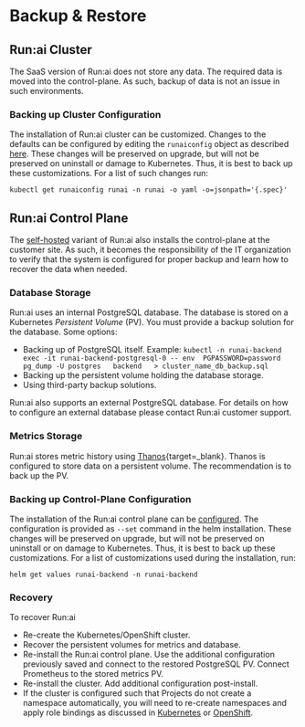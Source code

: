 
# Backup & Restore

## Run:ai Cluster

The SaaS version of Run:ai does not store any data. The required data is moved into the control-plane. As such, backup of data is not an issue in such environments.

### Backing up Cluster Configuration

The installation of Run:ai cluster can be customized. Changes to the defaults can be configured by editing the `runaiconfig` object as described [here](../cluster-setup/customize-cluster-install.md).  These changes will be preserved on upgrade, but will not be preserved on uninstall or damage to Kubernetes. Thus, it is best to back up these customizations. For a list of such changes run:

```
kubectl get runaiconfig runai -n runai -o yaml -o=jsonpath='{.spec}'
```

## Run:ai Control Plane

The [self-hosted](../installation-types.md#self-hosted-installation) variant of Run:ai also installs the control-plane at the customer site. As such, it becomes the responsibility of the IT organization to verify that the system is configured for proper backup and learn how to recover the data when needed.

### Database Storage

Run:ai uses an internal PostgreSQL database. The database is stored on a Kubernetes _Persistent Volume_ (PV). You must provide a backup solution for the database. Some options:

* Backing up of PostgreSQL itself. Example: `kubectl -n runai-backend exec -it runai-backend-postgresql-0 -- env  PGPASSWORD=password pg_dump -U postgres   backend   > cluster_name_db_backup.sql`
* Backing up the persistent volume holding the database storage.
* Using third-party backup solutions.

Run:ai also supports an external PostgreSQL database. For details on how to configure an external database please contact Run:ai customer support.

### Metrics Storage

Run:ai stores metric history using [Thanos](https://github.com/thanos-io/thanos){target=_blank}. Thanos is configured to store data on a persistent volume. The recommendation is to back up the PV.

### Backing up Control-Plane Configuration

The installation of the Run:ai control plane can be [configured](../self-hosted/k8s/backend.md#optional-additional-configurations). The configuration is provided as `--set` command in the helm installation. These changes will be preserved on upgrade, but will not be preserved on uninstall or on damage to Kubernetes. Thus, it is best to back up these customizations. For a list of customizations used during the installation, run:

`helm get values runai-backend -n runai-backend`

### Recovery

To recover Run:ai

* Re-create the Kubernetes/OpenShift cluster.
* Recover the persistent volumes for metrics and database.
* Re-install the Run:ai control plane. Use the additional configuration previously saved and connect to the restored PostgreSQL PV. Connect Prometheus to the stored metrics PV.
* Re-install the cluster. Add additional configuration post-install.  
* If the cluster is configured such that Projects do not create a namespace automatically, you will need to re-create namespaces and apply role bindings as discussed in [Kubernetes](../self-hosted/k8s/project-management.md) or [OpenShift](../self-hosted/ocp/project-management.md).
